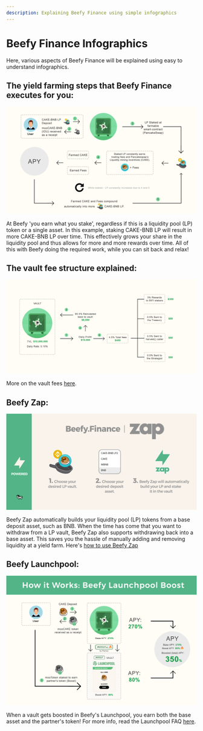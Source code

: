 ```yaml
---
description: Explaining Beefy Finance using simple infographics
---
```


# Beefy Finance Infographics

Here, various aspects of Beefy Finance will be explained using easy to understand infographics.

## The yield farming steps that Beefy Finance executes for you:

![](.gitbook/assets_ru/beefy-info-yield-optimizing-process.png)

At Beefy 'you earn what you stake', regardless if this is a liquidity pool \(LP\) token or a single asset. In this example, staking CAKE-BNB LP will result in more CAKE-BNB LP over time. This effectively grows your share in the liquidity pool and thus allows for more and more rewards over time. All of this with Beefy doing the required work, while you can sit back and relax!

## The vault fee structure explained:

![&quot;What you see is what you get&quot;: the fees are already accounted for in the displayed APY!](.gitbook/assets_ru/beefy-info-fees.png)

More on the vault fees [here](faq/products/vaults.md#what-is-the-vault-fee-structure).

## Beefy Zap:

![](.gitbook/assets_ru/beefy-info-zap.png)

Beefy Zap automatically builds your liquidity pool \(LP\) tokens from a base deposit asset, such as BNB. When the time has come that you want to withdraw from a LP vault, Beefy Zap also supports withdrawing back into a base asset. This saves you the hassle of manually adding and removing liquidity at a yield farm. Here's [how to use Beefy Zap](faq/how-to-guides/how-to-beefy-zap.md)

## Beefy Launchpool:

![](.gitbook/assets_ru/beefy-info-boost.png)

When a vault gets boosted in Beefy's Launchpool, you earn both the base asset and the partner's token! For more info, read the Launchpool FAQ [here](faq/products/launchpool.md).

